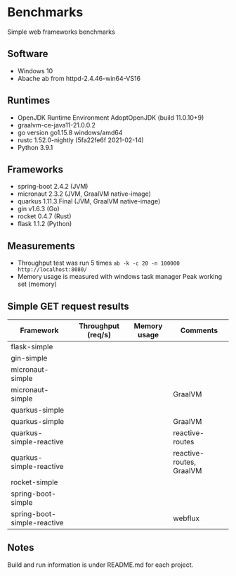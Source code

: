 # Benchmarks
Simple web frameworks benchmarks

## Software
- Windows 10
- Abache ab from httpd-2.4.46-win64-VS16

## Runtimes
- OpenJDK Runtime Environment AdoptOpenJDK (build 11.0.10+9)
- graalvm-ce-java11-21.0.0.2
- go version go1.15.8 windows/amd64
- rustc 1.52.0-nightly (5fa22fe6f 2021-02-14)
- Python 3.9.1

## Frameworks
- spring-boot 2.4.2 (JVM)
- micronaut 2.3.2 (JVM, GraalVM native-image)
- quarkus 1.11.3.Final (JVM, GraalVM native-image)
- gin v1.6.3 (Go)
- rocket 0.4.7 (Rust)
- flask 1.1.2 (Python)

## Measurements
- Throughput test was run 5 times ```ab -k -c 20 -n 100000 http://localhost:8080/```
- Memory usage is measured with windows task manager Peak working set (memory)

## Simple GET request results

| Framework                         | Throughput (req/s) | Memory usage | Comments                 |
| --------------------------------- | ------------------ | ------------ | ------------------------ |
| flask-simple                      |                    |              |                          |
| gin-simple                        |                    |              |                          |
| micronaut-simple                  |                    |              |                          |
| micronaut-simple                  |                    |              | GraalVM                  |
| quarkus-simple                    |                    |              |                          |
| quarkus-simple                    |                    |              | GraalVM                  |
| quarkus-simple-reactive           |                    |              | reactive-routes          |
| quarkus-simple-reactive           |                    |              | reactive-routes, GraalVM |
| rocket-simple                     |                    |              |                          |
| spring-boot-simple                |                    |              |                          |
| spring-boot-simple-reactive       |                    |              | webflux                  |

## Notes
Build and run information is under README.md for each project.